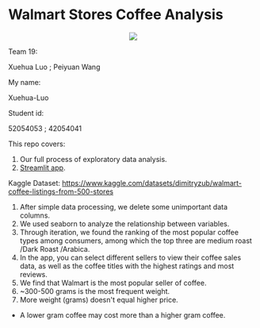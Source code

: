# Walmart Stores Coffee Analysis

<p align="center">
  <img src="https://user-images.githubusercontent.com/78694043/197740034-7da619f9-3155-4c6f-8a8c-4183914ee052.png" />
</p>
Team 19: 

Xuehua Luo ; Peiyuan Wang

My name:

Xuehua-Luo

Student id:

52054053 ; 42054041

This repo covers:
1. Our full process of exploratory data analysis.
2. [Streamlit app](https://lorria123-xuehua-luo-coffee-q0kfs7.streamlitapp.com/).

Kaggle Dataset: https://www.kaggle.com/datasets/dimitryzub/walmart-coffee-listings-from-500-stores

1. After simple data processing, we delete some unimportant data columns.
2. We used seaborn to analyze the relationship between variables.
3. Through iteration, we found the ranking of the most popular coffee types among consumers, among which the top three are medium roast /Dark Roast /Arabica.
4. In the app, you can select different sellers to view their coffee sales data, as well as the coffee titles with the highest ratings and most reviews.
5. We find that Walmart is the most popular seller of coffee.
6. ~300-500 grams is the most frequent weight.
7. More weight (grams) doesn't equal higher price.
  - A lower gram coffee may cost more than a higher gram coffee.
